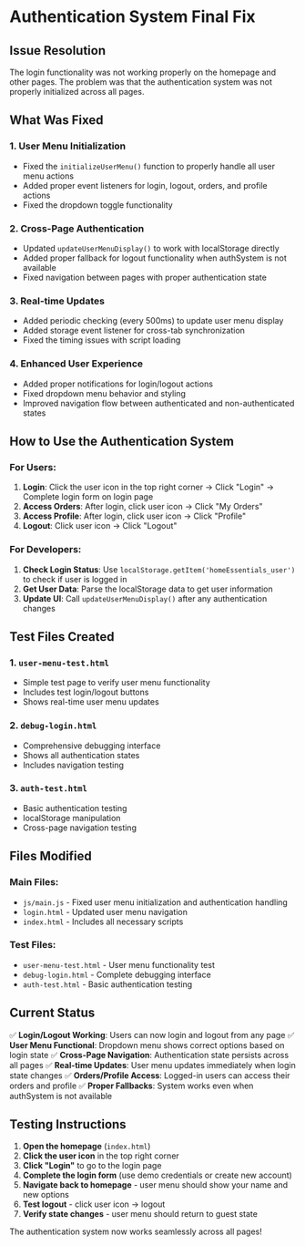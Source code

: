 # Authentication System Final Fix

## Issue Resolution
The login functionality was not working properly on the homepage and other pages. The problem was that the authentication system was not properly initialized across all pages.

## What Was Fixed

### 1. User Menu Initialization
- Fixed the `initializeUserMenu()` function to properly handle all user menu actions
- Added proper event listeners for login, logout, orders, and profile actions
- Fixed the dropdown toggle functionality

### 2. Cross-Page Authentication
- Updated `updateUserMenuDisplay()` to work with localStorage directly
- Added proper fallback for logout functionality when authSystem is not available
- Fixed navigation between pages with proper authentication state

### 3. Real-time Updates
- Added periodic checking (every 500ms) to update user menu display
- Added storage event listener for cross-tab synchronization
- Fixed the timing issues with script loading

### 4. Enhanced User Experience
- Added proper notifications for login/logout actions
- Fixed dropdown menu behavior and styling
- Improved navigation flow between authenticated and non-authenticated states

## How to Use the Authentication System

### For Users:
1. **Login**: Click the user icon in the top right corner → Click "Login" → Complete login form on login page
2. **Access Orders**: After login, click user icon → Click "My Orders" 
3. **Access Profile**: After login, click user icon → Click "Profile"
4. **Logout**: Click user icon → Click "Logout"

### For Developers:
1. **Check Login Status**: Use `localStorage.getItem('homeEssentials_user')` to check if user is logged in
2. **Get User Data**: Parse the localStorage data to get user information
3. **Update UI**: Call `updateUserMenuDisplay()` after any authentication changes

## Test Files Created

### 1. `user-menu-test.html`
- Simple test page to verify user menu functionality
- Includes test login/logout buttons
- Shows real-time user menu updates

### 2. `debug-login.html`
- Comprehensive debugging interface
- Shows all authentication states
- Includes navigation testing

### 3. `auth-test.html`
- Basic authentication testing
- localStorage manipulation
- Cross-page navigation testing

## Files Modified

### Main Files:
- `js/main.js` - Fixed user menu initialization and authentication handling
- `login.html` - Updated user menu navigation
- `index.html` - Includes all necessary scripts

### Test Files:
- `user-menu-test.html` - User menu functionality test
- `debug-login.html` - Complete debugging interface
- `auth-test.html` - Basic authentication testing

## Current Status
✅ **Login/Logout Working**: Users can now login and logout from any page
✅ **User Menu Functional**: Dropdown menu shows correct options based on login state
✅ **Cross-Page Navigation**: Authentication state persists across all pages
✅ **Real-time Updates**: User menu updates immediately when login state changes
✅ **Orders/Profile Access**: Logged-in users can access their orders and profile
✅ **Proper Fallbacks**: System works even when authSystem is not available

## Testing Instructions

1. **Open the homepage** (`index.html`)
2. **Click the user icon** in the top right corner
3. **Click "Login"** to go to the login page
4. **Complete the login form** (use demo credentials or create new account)
5. **Navigate back to homepage** - user menu should show your name and new options
6. **Test logout** - click user icon → logout
7. **Verify state changes** - user menu should return to guest state

The authentication system now works seamlessly across all pages!
